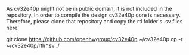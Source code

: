 As cv32e40p might not be in public domain, it is not included in the repository.
In order to compile the design cv32e40p core is necessary.
Therefore, please clone that repository and copy the rtl folder's .sv files here.

git clone https://github.com/openhwgroup/cv32e40p ~/cv32e40p
cp -r ~/cv32e40p/rtl/*.sv ./

